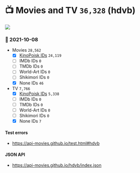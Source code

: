 # :tv: Movies and TV `36,328` (hdvb)

<a href="https://API-Movies.github.io"><img src="https://API-Movies.github.io/banner.png?cache"></a>

### :date: 2021-10-08
- Movies `28,562`
  - [x] <a href="https://API-Movies.github.io/hdvb/movie_kinopoisk_ids.json">KinoPoisk IDs</a> `24,119`
  - [ ] IMDb IDs `0`
  - [ ] TMDb IDs `0`
  - [ ] World-Art IDs `0`
  - [ ] Shikimori IDs `0`
  - [x] None IDs `46`
- TV `7,766`
  - [x] <a href="https://API-Movies.github.io/hdvb/tv_kinopoisk_ids.json">KinoPoisk IDs</a> `5,338`
  - [ ] IMDb IDs `0`
  - [ ] TMDb IDs `0`
  - [ ] World-Art IDs `0`
  - [ ] Shikimori IDs `0`
  - [x] None IDs `7`
#### Test errors
- <a href='https://api-movies.github.io/test.html#hdvb'>https://api-movies.github.io/test.html#hdvb</a>
#### JSON API
- <a href='https://api-movies.github.io/hdvb/index.json'>https://api-movies.github.io/hdvb/index.json</a>
